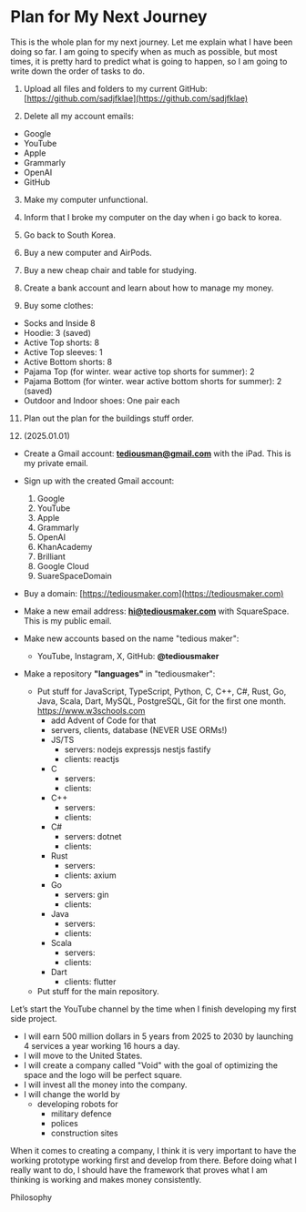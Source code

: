 # Plan for My Next Journey

This is the whole plan for my next journey. Let me explain what I have been doing so far. I am going to specify when as much as possible, but most times, it is pretty hard to predict what is going to happen, so I am going to write down the order of tasks to do.

1.  Upload all files and folders to my current GitHub: [https://github.com/sadjfklae](https://github.com/sadjfklae)

2.  Delete all my account emails:

- Google
- YouTube
- Apple
- Grammarly
- OpenAI
- GitHub

3. Make my computer unfunctional.

4. Inform that I broke my computer on the day when i go back to korea.

5. Go back to South Korea.

6. Buy a new computer and AirPods.

7. Buy a new cheap chair and table for studying.

8. Create a bank account and learn about how to manage my money.

9. Buy some clothes:

- Socks and Inside 8
- Hoodie: 3 (saved)
- Active Top shorts: 8
- Active Top sleeves: 1
- Active Bottom shorts: 8
- Pajama Top (for winter. wear active top shorts for summer): 2
- Pajama Bottom (for winter. wear active bottom shorts for summer): 2 (saved)
- Outdoor and Indoor shoes: One pair each

11. Plan out the plan for the buildings stuff order.

12. (2025.01.01)

- Create a Gmail account: **tediousman@gmail.com** with the iPad. This is my private email.
- Sign up with the created Gmail account:
  1. Google
  2. YouTube
  3. Apple
  4. Grammarly
  5. OpenAI
  6. KhanAcademy
  7. Brilliant
  8. Google Cloud
  9. SuareSpaceDomain
- Buy a domain: [https://tediousmaker.com](https://tediousmaker.com)
- Make a new email address: **hi@tediousmaker.com** with SquareSpace. This is my public email.
- Make new accounts based on the name "tedious maker":
  - YouTube, Instagram, X, GitHub: **@tediousmaker**
- Make a repository **"languages"** in "tediousmaker":

  - Put stuff for JavaScript, TypeScript, Python, C, C++, C#, Rust, Go, Java, Scala, Dart, MySQL, PostgreSQL, Git for the first one month. https://www.w3schools.com
    - add Advent of Code for that
    - servers, clients, database (NEVER USE ORMs!)
    - JS/TS
      - servers: nodejs expressjs nestjs fastify
      - clients: reactjs
    - C
      - servers:
      - clients:
    - C++
      - servers:
      - clients:
    - C#
      - servers: dotnet
      - clients:
    - Rust
      - servers:
      - clients: axium
    - Go
      - servers: gin
      - clients:
    - Java
      - servers:
      - clients:
    - Scala
      - servers:
      - clients:
    - Dart
      - clients: flutter
  - Put stuff for the main repository.

Let’s start the YouTube channel by the time when I finish developing my first side project.

- I will earn 500 million dollars in 5 years from 2025 to 2030 by launching 4 services a year working 16 hours a day.
- I will move to the United States.
- I will create a company called "Void" with the goal of optimizing the space and the logo will be perfect square.
- I will invest all the money into the company.
- I will change the world by
  - developing robots for
    - military defence
    - polices
    - construction sites

When it comes to creating a company, I think it is very important to have the working prototype working first and develop from there. Before doing what I really want to do, I should have the framework that proves what I am thinking is working and makes money consistently.

Philosophy
